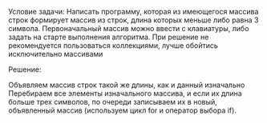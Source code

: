 Условие задачи: Написать программу, которая из имеющегося массива строк формирует массив из строк, длина которых меньше либо равна 3 символа. Первоначальный массив можно ввести с клавиатуры, либо задать на старте выполнения алгоритма. При решение не рекомендуется пользоваться коллекциями, лучше обойтись исключительно массивами

Решение:

Объявляем массив строк такой же длины, как и данный изначально
Перебираем все элементы изначального массива, и если их длина больше трех символов, по очереди записываем их в новый, объявленный массив (используем цикл for и оператор выбора if).

